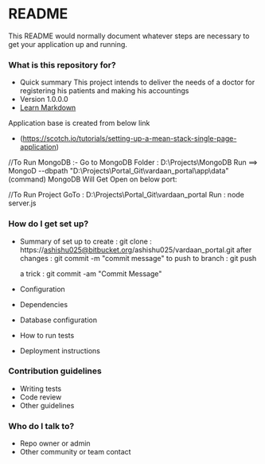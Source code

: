 # README #

This README would normally document whatever steps are necessary to get your application up and running.

### What is this repository for? ###

* Quick summary
This project intends to deliver the needs of a doctor for registering his patients and making his accountings
* Version
1.0.0.0
* [Learn Markdown](https://bitbucket.org/tutorials/markdowndemo)

Application base is created from below link

* (https://scotch.io/tutorials/setting-up-a-mean-stack-single-page-application)


//To Run MongoDB :-
Go to MongoDB Folder : D:\Projects\MongoDB
Run ==> MongoD --dbpath "D:\Projects\Portal_Git\vardaan_portal\app\data" (command)
MongoDB Will Get Open on below port:


//To Run Project
GoTo : D:\Projects\Portal_Git\vardaan_portal
Run : node server.js
### How do I get set up? ###

* Summary of set up
  to create :
  git clone : https://ashishu025@bitbucket.org/ashishu025/vardaan_portal.git
  after changes :
  git commit -m "commit message"
  to push to branch :
  git push

  a trick  :
  git commit -am "Commit Message"
* Configuration
* Dependencies
* Database configuration
* How to run tests
* Deployment instructions

### Contribution guidelines ###

* Writing tests
* Code review
* Other guidelines

### Who do I talk to? ###

* Repo owner or admin
* Other community or team contact
